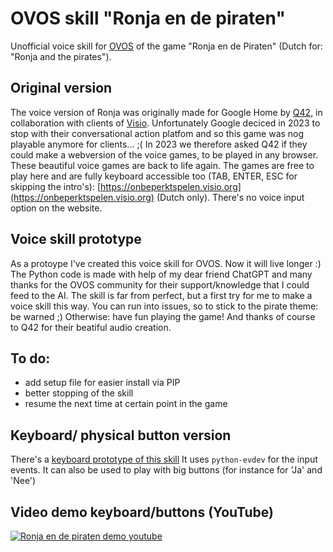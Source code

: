 # OVOS skill "Ronja en de piraten"
Unofficial voice skill for [OVOS](https://openvoiceos.org) of the game "Ronja en de Piraten" (Dutch for: "Ronja and the pirates").

## Original version
The voice version of Ronja was originally made for Google Home by [Q42](www.q42.nl), in collaboration with clients of [Visio](www.visio.org). 
Unfortunately Google deciced in 2023 to stop with their conversational action platfom and so this game was nog playable anymore for clients... ;(
In 2023 we therefore asked Q42 if they could  make a webversion of the voice games, to be played in any browser. These beautiful voice games are back to life again. 
The games are free to play here and are fully keyboard accessible too (TAB, ENTER, ESC for skipping the intro's):
[https://onbeperktspelen.visio.org](https://onbeperktspelen.visio.org) (Dutch only).
There's no voice input option on the website.

## Voice skill prototype
As a protoype I've created this voice skill for OVOS. Now it will live longer :)
The Python code is made with help of my dear friend ChatGPT and many thanks for the OVOS community for their support/knowledge that I could feed to the AI.
The skill is far from perfect, but a first try for me to make a voice skill this way. You can run into issues, so to stick to the pirate theme: be warned ;)
Otherwise: have fun playing the game!
And thanks of course to Q42 for their beatiful audio creation.

## To do:
* add setup file for easier install via PIP
* better stopping of the skill
* resume the next time at certain point in the game


## Keyboard/ physical button version
There's a [keyboard prototype of this skill](https://github.com/timonvanhasselt/skill_ronja_keyboard)
It uses `python-evdev` for the input events. It can also be used to play with big buttons (for instance for 'Ja' and 'Nee') 


## Video demo keyboard/buttons (YouTube)
[![Ronja en de piraten demo youtube](https://img.youtube.com/vi/-ol85-y1o88/0.jpg)](https://www.youtube.com/watch?v=-ol85-y1o88]/watch?v=-ol85-y1o88&t=100s)
